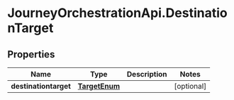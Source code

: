 # JourneyOrchestrationApi.DestinationTarget

## Properties

Name | Type | Description | Notes
------------ | ------------- | ------------- | -------------
**destinationtarget** | [**TargetEnum**](TargetEnum.md) |  | [optional] 


